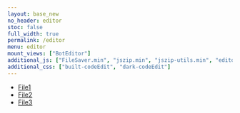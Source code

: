 ```yaml
---
layout: base_new
no_header: editor
stoc: false
full_width: true
permalink: /editor
menu: editor
mount_views: ["BotEditor"]
additional_js: ["FileSaver.min", "jszip.min", "jszip-utils.min", "editorBuild/code_edit/built-codeEdit.min"]
additional_css: ["built-codeEdit", "dark-codeEdit"]
---
```


<div class="container-fluid" role="main">
	<div class="row flex-xl-nowrap">
		<div class="col-12 col-md-1 col-xl-1 bd-sidebar">
			<nav id="bd-docs-nav"><div class="bd-toc-item active">
				<ul class="nav bd-sidenav"><li class="active bd-sidenav-active">
				<a href="">
				  File1
				</a></li><li>
				<a href="">
				  File2
				</a></li><li>
				<a href="https://getbootstrap.com/docs/4.1/getting-started/accessibility/">
				  File3
				</a></li></ul>
			</div></nav>
		</div>
		<div class="col-12 col-md-7 col-xl-7 py-md-7 pl-md-7 bd-content">
			<div id="bot-editor-container">
	    	</div>
	    </div>
		<div class="col-12 col-md-4 col-xl-4 py-md-4 pl-md-4 bd-toc">
		</div>
	</div>
</div>
